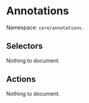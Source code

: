 # Annotations

Namespace: `core/annotations`.

## Selectors

<!-- START TOKEN(Autogenerated selectors|../../../../packages/annotations/src/store/selectors.js) -->

Nothing to document.

<!-- END TOKEN(Autogenerated selectors|../../../../packages/annotations/src/store/selectors.js) -->

## Actions

<!-- START TOKEN(Autogenerated actions|../../../../packages/annotations/src/store/actions.js) -->

Nothing to document.

<!-- END TOKEN(Autogenerated actions|../../../../packages/annotations/src/store/actions.js) -->
